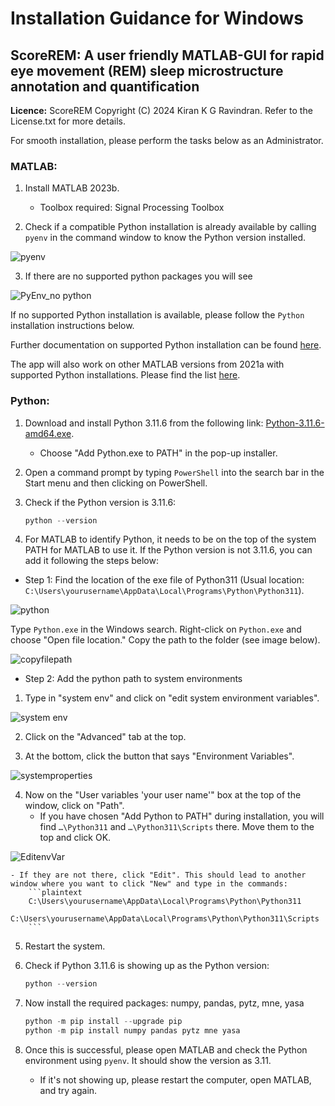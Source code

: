 # Installation Guidance for Windows

## ScoreREM: A user friendly MATLAB-GUI for rapid eye movement (REM) sleep microstructure annotation and quantification

**Licence:** ScoreREM Copyright (C) 2024 Kiran K G Ravindran. Refer to the License.txt for more details.

For smooth installation, please perform the tasks below as an Administrator.

### MATLAB:

1. Install MATLAB 2023b. 
    - Toolbox required: Signal Processing Toolbox

2. Check if a compatible Python installation is already available by calling `pyenv` in the command window to know the Python version installed.

![pyenv](https://github.com/KiranKGR/ScoreREMGUI/assets/94359263/7e057645-35c8-44c0-ae85-b09f2938fab6)

3. If there are no supported python packages you will see

![PyEnv_no python](https://github.com/KiranKGR/ScoreREMGUI/assets/94359263/a86da352-8f33-4915-aba7-74fceab7262e)

If no supported Python installation is available, please follow the `Python` installation instructions below. 

Further documentation on supported Python installation can be found [here](https://uk.mathworks.com/help/MATLAB/MATLAB_external/install-supported-Python-implementation.html).

The app will also work on other MATLAB versions from 2021a with supported Python installations. Please find the list [here](https://uk.mathworks.com/support/requirements/Python-compatibility.html).

### Python:

1. Download and install Python 3.11.6 from the following link: [Python-3.11.6-amd64.exe](https://www.Python.org/ftp/Python/3.11.6/Python-3.11.6-amd64.exe). 
    - Choose "Add Python.exe to PATH" in the pop-up installer.

2. Open a command prompt by typing `PowerShell` into the search bar in the Start menu and then clicking on PowerShell.

3. Check if the Python version is 3.11.6:
    ```PowerShell
    python --version
    ```

4. For MATLAB to identify Python, it needs to be on the top of the system PATH for MATLAB to use it. If the Python version is not 3.11.6, you can add it following the steps below:

- Step 1: Find the location of the exe file of Python311 (Usual location: `C:\Users\yourusername\AppData\Local\Programs\Python\Python311`).

![python](https://github.com/KiranKGR/ScoreREMGUI/assets/94359263/f15ce5ce-5235-42aa-83d3-ab4431d81f81)

Type `Python.exe` in the Windows search. Right-click on `Python.exe` and choose "Open file location." Copy the path to the folder (see image below).

![copyfilepath](https://github.com/KiranKGR/ScoreREMGUI/assets/94359263/067edd7b-9fd8-4ee2-9136-ae5467d98e89)

- Step 2: Add the python path to system environments
1. Type in "system env" and click on "edit system environment variables".

![system env](https://github.com/KiranKGR/ScoreREMGUI/assets/94359263/d8c467a4-4c79-4e47-883b-8dec749af6ab)

2. Click on the "Advanced" tab at the top.

3. At the bottom, click the button that says "Environment Variables".

![systemproperties](https://github.com/KiranKGR/ScoreREMGUI/assets/94359263/5a23d94c-ce46-44f0-abe5-b8583d431a29)

4. Now on the "User variables 'your user name'" box at the top of the window, click on "Path".
    - If you have chosen "Add Python to PATH" during installation, you will find `…\Python311` and `…\Python311\Scripts` there. Move them to the top and click OK.

![EditenvVar](https://github.com/KiranKGR/ScoreREMGUI/assets/94359263/90a7b364-e428-43de-8b34-1bab21b05091)
  
    - If they are not there, click "Edit". This should lead to another window where you want to click "New" and type in the commands:
        ```plaintext
        C:\Users\yourusername\AppData\Local\Programs\Python\Python311
        C:\Users\yourusername\AppData\Local\Programs\Python\Python311\Scripts
        ```

5. Restart the system.

6. Check if Python 3.11.6 is showing up as the Python version:
    ```PowerShell
    python --version
    ```

7. Now install the required packages: numpy, pandas, pytz, mne, yasa
    ```PowerShell
    python -m pip install --upgrade pip
    python -m pip install numpy pandas pytz mne yasa
    ```

8. Once this is successful, please open MATLAB and check the Python environment using `pyenv`. It should show the version as 3.11.
    - If it's not showing up, please restart the computer, open MATLAB, and try again.
